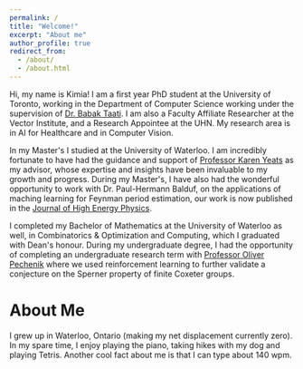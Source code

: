 ```yaml
---
permalink: /
title: "Welcome!"
excerpt: "About me"
author_profile: true
redirect_from: 
  - /about/
  - /about.html
---
```


Hi, my name is Kimia! I am a first year PhD student at the University of Toronto, working in the Department of Computer Science working under the supervision of [Dr. Babak Taati](https://www.cs.toronto.edu/~taati/). I am also a Faculty Affiliate Researcher at the Vector Institute, and a Research Appointee at the UHN. My research area is in AI for Healthcare and in Computer Vision. 


In my Master's I studied at the University of Waterloo. I am incredibly fortunate to have had the guidance and support of [Professor Karen Yeats](https://www.math.uwaterloo.ca/~kayeats/) as my advisor, whose expertise and insights have been invaluable to my growth and progress. During my Master's, I have also had the wonderful opportunity to work with Dr. Paul-Hermann Balduf, on the applications of maching learning for Feynman period estimation, our work is now published in the [Journal of High Energy Physics](https://link.springer.com/article/10.1007/JHEP11(2024)038). 

I completed my Bachelor of Mathematics at the University of Waterloo as well, in Combinatorics & Optimization and Computing, which I graduated with Dean's honour. During my undergraduate degree, I had the opportunity of completing an undergraduate research term with [Professor Oliver Pechenik](https://www.math.uwaterloo.ca/~opecheni/) where we used reinforcement learning to further validate a conjecture on the Sperner property of finite Coxeter groups. 

About Me
======
I grew up in Waterloo, Ontario (making my net displacement currently zero). In my spare time, I enjoy playing the piano, taking hikes with my dog and playing Tetris. Another cool fact about me is that I can type about 140 wpm. 

